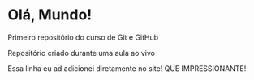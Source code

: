 # Olá, Mundo!
 Primeiro repositório do curso de Git e GitHub

 Repositório criado durante uma aula ao vivo


Essa linha eu ad  adicionei  diretamente no site!  QUE IMPRESSIONANTE!
